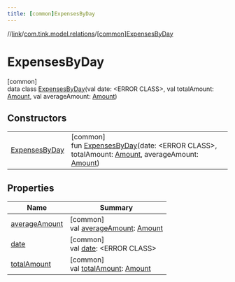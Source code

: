 ```yaml
---
title: [common]ExpensesByDay
---
```

//[link](../../../index.html)/[com.tink.model.relations](../index.html)/[[common]ExpensesByDay](index.html)



# ExpensesByDay



[common]\
data class [ExpensesByDay](index.html)(val date: &lt;ERROR CLASS&gt;, val totalAmount: [Amount](../../com.tink.model.misc/[common]-amount/index.html), val averageAmount: [Amount](../../com.tink.model.misc/[common]-amount/index.html))



## Constructors


| | |
|---|---|
| [ExpensesByDay](-expenses-by-day.html) | [common]<br>fun [ExpensesByDay](-expenses-by-day.html)(date: &lt;ERROR CLASS&gt;, totalAmount: [Amount](../../com.tink.model.misc/[common]-amount/index.html), averageAmount: [Amount](../../com.tink.model.misc/[common]-amount/index.html)) |


## Properties


| Name | Summary |
|---|---|
| [averageAmount](average-amount.html) | [common]<br>val [averageAmount](average-amount.html): [Amount](../../com.tink.model.misc/[common]-amount/index.html) |
| [date](date.html) | [common]<br>val [date](date.html): &lt;ERROR CLASS&gt; |
| [totalAmount](total-amount.html) | [common]<br>val [totalAmount](total-amount.html): [Amount](../../com.tink.model.misc/[common]-amount/index.html) |

